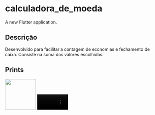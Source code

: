 # calculadora_de_moeda

A new Flutter application.

## Descrição
  Desenvolvido para facilitar a contagem de economias e fechamento de caixa. Consiste na soma dos valores escolhidos.

## Prints
<p float="left">
  <img src="https://drive.google.com/file/d/1fJaRFxUUEh1CmJ_u6zBxIXLMmlvIco0s/view?usp=sharing" width="100" />
  <video src=https://drive.google.com/file/d/14EjwJIJhH_kh-0KduXtD6bfvUDVFcbs-/view?usp=sharing" width="100" /> 
  <img src="https://drive.google.com/file/d/1GLreWKffKZ14MRwjEWC5PPP5Znuhc_pR/view?usp=sharing" width="100" />
</p>
